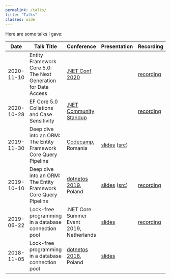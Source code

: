 ```yaml
---
permalink: /talks/
title: "Talks"
classes: wide
---
```


Here are some talks I gave:

Date       | Talk Title                                                      | Conference                                  | Presentation | Recording
---------- | ----------------------------------------------------------------| --------------------------------------------| ------------ | ---------
2020-11-10 | Entity Framework Core 5.0: The Next Generation for Data Access  | [.NET Conf 2020](https://www.dotnetconf.net) | | [recording](https://youtu.be/mS6ykjdOVRg?t=12080)
2020-10-28 | EF Core 5.0 Collations and Case Sensitivity                     | [.NET Community Standup](https://dotnet.microsoft.com/platform/community/standup) | | [recording](https://www.youtube.com/watch?v=OgMhLVa_VfA&list=PLdo4fOcmZ0oX-DBuRG4u58ZTAJgBAeQ-t&index=1)
2019-11-30 | Deep dive into an ORM: The Entity Framework Core Query Pipeline | [Codecamp](https://codecamp.ro/cluj), Romania | [slides](2019-11-30-codecamp-efcore-query-internals) ([src](2019-11-30-codecamp-efcore-query-internals/src))
2019-10-10 | Deep dive into an ORM: The Entity Framework Core Query Pipeline | [dotnetos 2019](https://conf.dotnetos.org/), Poland | [slides](2019-10-08-dotnetos-efcore-query-internals) ([src](https://github.com/roji/roji.github.io/tree/master/talks/2019-10-08-dotnetos-efcore-query-internals/src)) | [recording](https://www.youtube.com/watch?v=r69ZxXgOIK4)
2019-06-22 | Lock-free programming in a database connection pool | .NET Core Summer Event 2019, Netherlands | [slides](https://slides.com/shayrojansky/netherlands-dncse-2019-6-22#/) | [recording](https://www.youtube.com/watch?time_continue=651&v=YQHFbYl38SE)
2018-11-05 | Lock-free programming in a database connection pool | [dotnetos 2018](https://conf.dotnetos.org/), Poland | [slides](https://slides.com/shayrojansky/dotnetos-2018-11-05#/)
